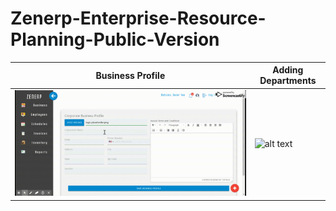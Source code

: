 # Zenerp-Enterprise-Resource-Planning-Public-Version
| Business Profile | Adding Departments |
| ------ | ------ |
| ![alt text](https://github.com/dkayucf/Zenerp-Enterprise-Resource-Planning-Public-Version/blob/master/public/img/gif/businessProfile.gif "business profile") | ![alt text](https://github.com/dkayucf/Zenerp-Enterprise-Resource-Planning-Public-Version/blob/master/public/img/gif/addingDepartments.gif, "adding departments")|
